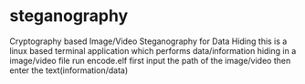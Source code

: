 # steganography
Cryptography based Image/Video Steganography for Data Hiding
this is a linux based terminal application which performs data/information hiding in a image/video file
run encode.elf
first input the path of the image/video
then enter the text(information/data)
